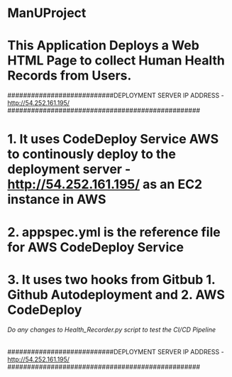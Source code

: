 # ManUProject
# This Application Deploys a Web HTML Page to collect Human Health Records from Users. 

###########################DEPLOYMENT SERVER IP ADDRESS - http://54.252.161.195/ #################################################


# 1. It uses CodeDeploy Service AWS to continously deploy to the deployment server - http://54.252.161.195/ as an EC2 instance in AWS
# 2. appspec.yml is the reference file for AWS CodeDeploy Service
# 3. It uses two hooks from Gitbub 1. Github Autodeployment and 2. AWS CodeDeploy

###### Do any changes to Health_Recorder.py script to test the CI/CD Pipeline


###########################DEPLOYMENT SERVER IP ADDRESS - http://54.252.161.195/ #################################################
